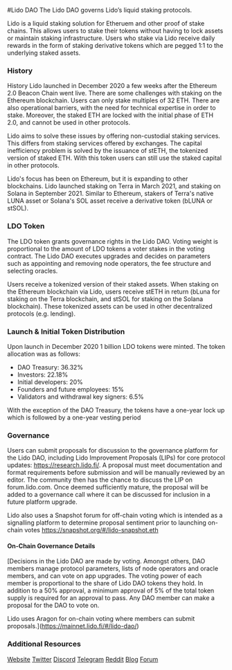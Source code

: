#Lido DAO
The Lido DAO governs Lido’s liquid staking protocols.

Lido is a liquid staking solution for Etheruem and other proof of stake chains. This allows users to stake their tokens without having to lock assets or maintain staking infrastructure. Users who stake via Lido receive daily rewards in the form of staking derivative tokens which are pegged 1:1 to the underlying staked assets.

### History

History
Lido launched in December 2020 a few weeks after the Ethereum 2.0 Beacon Chain went live. There are some challenges with staking on the Ethereum blockchain. Users can only stake multiples of 32 ETH. There are also operational barriers, with the need for technical expertise in order to stake. Moreover, the staked ETH are locked with the initial phase of ETH 2.0, and cannot be used in other protocols.

Lido aims to solve these issues by offering non-custodial staking services. This differs from staking services offered by exchanges. The capital inefficiency problem is solved by the issuance of stETH, the tokenized version of staked ETH. With this token users can still use the staked capital in other protocols.

Lido's focus has been on Ethereum, but it is expanding to other blockchains. Lido launched staking on Terra in March 2021, and staking on Solana in September 2021. Similar to Ethereum, stakers of Terra's native LUNA asset or Solana's SOL asset receive a derivative token (bLUNA or stSOL).

### LDO Token 

The LDO token grants governance rights in the Lido DAO. Voting weight is proportional to the amount of LDO tokens a voter stakes in the voting contract. The Lido DAO executes upgrades and decides on parameters such as appointing and removing node operators, the fee structure and selecting oracles.

Users receive a tokenized version of their staked assets. When staking on the Ethereum blockchain via Lido, users receive stETH in return (bLuna for staking on the Terra blockchain, and stSOL for staking on the Solana blockchain). These tokenized assets can be used in other decentralized protocols (e.g. lending).

### Launch & Initial Token Distribution
Upon launch in December 2020 1 billion LDO tokens were minted. The token allocation was as follows:

- DAO Treasury: 36.32%
- Investors: 22.18%
- Initial developers: 20%
- Founders and future employees: 15%
- Validators and withdrawal key signers: 6.5%

With the exception of the DAO Treasury, the tokens have a one-year lock up which is followed by a one-year vesting period

### Governance

Users can submit proposals for discussion to the governance platform for the Lido DAO, including Lido Improvement Proposals (LIPs) for core protocol updates: https://research.lido.fi/. A proposal must meet documentation and format requirements before submission and will be manually reviewed by an editor. The community then has the chance to discuss the LIP on forum.lido.com. Once deemed sufficiently mature, the proposal will be added to a governance call where it can be discussed for inclusion in a future platform upgrade.

Lido also uses a Snapshot forum for off-chain voting which is intended as a signalling platform to determine proposal sentiment prior to launching on-chain votes​
https://snapshot.org/#/lido-snapshot.eth

#### On-Chain Governance Details
[Decisions in the Lido DAO are made by voting. Amongst others, DAO members manage protocol parameters, lists of node operators and oracle members, and can vote on app upgrades. The voting power of each member is proportional to the share of Lido DAO tokens they hold. In addition to a 50% approval, a minimum approval of 5% of the total token supply is required for an approval to pass. Any DAO member can make a proposal for the DAO to vote on.

Lido uses Aragon for on-chain voting where members can submit proposals.](https://mainnet.lido.fi/#/lido-dao/)

### Additional Resources

[Website](https://lido.fi/)
[Twitter](https://twitter.com/lidofinance)
[Discord](https://discord.gg/vgdPfhZ)
[Telegram](https://t.me/lidofinance)
[Reddit](https://www.reddit.com/r/LidoFinance)
[Blog](https://blog.lido.fi/)
[Forum](https://research.lido.fi/)